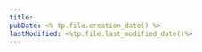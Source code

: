 ```yaml
---
title: 
pubDate: <% tp.file.creation_date() %>
lastModified: <%tp.file.last_modified_date()%>
---
```

